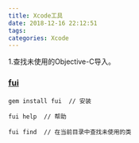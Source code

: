 ```yaml
---
title: Xcode工具
date: 2018-12-16 22:12:51
tags:
categories: Xcode
---
```


1.查找未使用的Objective-C导入。

### [fui](https://github.com/dblock/fui)

<!-- more -->

```shell
gem install fui  // 安装

fui help  // 帮助

fui find  // 在当前目录中查找未使用的类
```
